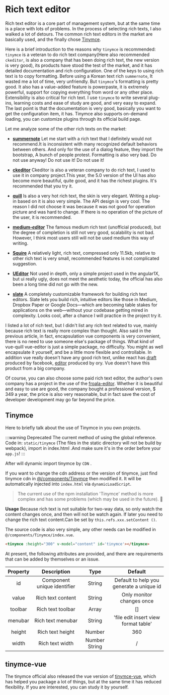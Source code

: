 # Rich text editor

Rich text editor is a core part of management system, but at the same time is a place with lots of problems. In the process of selecting rich texts, I also walked a lot of detours. The common rich text editors in the market are basically used, and the finally chose [Tinymce](https://github.com/tinymce/tinymce).

Here is a brief introduction to the reasons why `tinymce` is recommended: `tinymce` is a veteran to do rich text company(Here also recommended `ckeditor`, is also a company that has been doing rich text, the new version is very good), its products have stood the test of the market, and it has detailed documentation and rich configuration. One of the keys to using rich text is to copy formatting. Before using a Korean text rich `summernote`, It wasted me a lot of time, very unfriendly. But `tinymce`'s formatting is pretty good. It also has a value-added feature is powerpaste, it is extremely powerful, support for copying everything from word or any other place. Extensibility is also critical for rich text. I use `tinymce` to write several plug-ins, learning costs and ease of study are good, and very easy to expand. The last point is that the documentation is very good, basically you want to get the configuration item, it has. Tinymce also supports on-demand loading, you can customize plugins through its official build page.

Let me analyze some of the other rich texts on the market:

- **[summernote](https://github.com/summernote/summernote)** Let me start with a rich text that I definitely would not recommend.It is inconsistent with many recognized default behaviors between others. And only for the use of a dialog feature, they import the bootstrap, A bunch of people protest. Formatting is also very bad. Do not use anyway! Do not use it! Do not use it!

- **[ckeditor](https://github.com/galetahub/ckeditor)** Ckeditor is also a veteran company to do rich text,
  I used to use it in company project.This year, the 5.0 version of the UI has also become more beautiful, quite good, and it has the richest plugins. It's recommended that you try it.

- **[quill](https://github.com/quilljs/quill)** Is also a very hot rich text, the skin is very elegant. Writing a plug-in based on it is also very simple. The API design is very cool. The reason I did not choose it was because it was not good for operation picture and was hard to change. If there is no operation of the picture of the user, it is recommended.

- **[medium-_editor_](https://github.com/yabwe/medium-editor)** The famous medium rich text (unofficial produced), but the degree of completion is still not very good, scalability is not bad. However, I think most users still will not be used medium this way of writing.

- **[Squire](https://github.com/neilj/Squire)** A relatively light, rich text, compressed only 11.5kb, relative to other rich text is very small, recommended features is not complicated suggestion.

- **[UEditor](http://ueditor.baidu.com/website/index.html)** Not used in depth, only a simple project used in the angular1X, but ui really ugly, does not meet the aesthetic today, the official has also been a long time did not go with the new.

- **[slate](https://github.com/ianstormtaylor/slate)** A completely customizable framework for building rich text editors. Slate lets you build rich, intuitive editors like those in Medium, Dropbox Paper or Google Docs—which are becoming table stakes for applications on the web—without your codebase getting mired in complexity. Looks cool, after a chance I will practice in the project try it.

I listed a lot of rich text, but I didn't list any rich text related to vue, mainly because rich text is really more complex than thought. Also said in the previous article, in fact, encapsulation vue components is very convenient, there is no need to use someone else's package of things.
What kind of vue-quill vue-editor is just a simple package, no difficulty. You might as well encapsulate it yourself, and be a little more flexible and controllable. In addition vue really doesn't have any good rich text, unlike react has [draft](https://github.com/facebook/draft-js) produced by facebook, [editor](https://github.com/ory/editor) produced by ory. Vue doesn't have this product from a big company.

Of course, you can also choose some paid rich text editor, the author's own company has a project in the use of the [froala-editor](https://www.froala.com/wysiwyg-editor). Whether it is beautiful and easy to use are good, the company bought a professional version, $ 349 a year, the price is also very reasonable, but in fact save the cost of developer development may go far beyond the price.

## Tinymce

Here to briefly talk about the use of Tinymce in you own projects.

:::warning Deprecated
The current method of using the global reference. Code in: `static/tinymce` (The files in the static directory will not be build by webpack), import in index.html .And make sure it's in the order before your `app.js`!
:::

After <Badge text="v4.2.0+"/> will dynamic import tinymce by `CDN` .

If you want to change the cdn address or the version of tinymce, just find tinymce cdn in [@/components/Tinymce](https://github.com/PanJiaChen/vue-element-admin/blob/master/src/components/Tinymce/index.vue) then modified it. It will be automatically injected into `index.html` via `dynamicLoadScript`.

> The current use of the npm installation 'Tinymce' method is more complex and has some problems (which may be used in the future). :space_invader:

**Usage**
Because rich text is not suitable for two-way data, so only watch the content changes once, and then will not be watch again. If later you need to change the rich text content.Can be set by `this.refs.xxx.setContent ()`.

The source code is also very simple, any other needs can be modified in `@/components/Tinymce/index.vue`.

```html
<tinymce :height="300" v-model="content" id='tinymce'></tinymce>
```

At present, the following attributes are provided, and there are requirements that can be added by themselves or an issue.

| Property |         Description         |     Type      |                 Default                  |
| :------: | :-------------------------: | :-----------: | :--------------------------------------: |
|    id    | Component unique identifier |    String     | Default to help you generate a unique id |
|  value   |      Rich text content      |    String     |        Only monitor changes once         |
| toolbar  |      Rich text toolbar      |     Array     |                    []                    |
| menubar  |      Rich text menubar      |    String     |   'file edit insert view format table'   |
|  height  |      Rich text height       |    Number     |                   360                    |
|  width   |       Rich text width       | Number String |                    /                     |

## tinymce-vue

The tinymce official also released the vue version of [tinymce-vue](https://github.com/tinymce/tinymce-vue), which has helped you package a lot of things, but at the same time it has reduced flexibility. If you are interested, you can study it by yourself.
